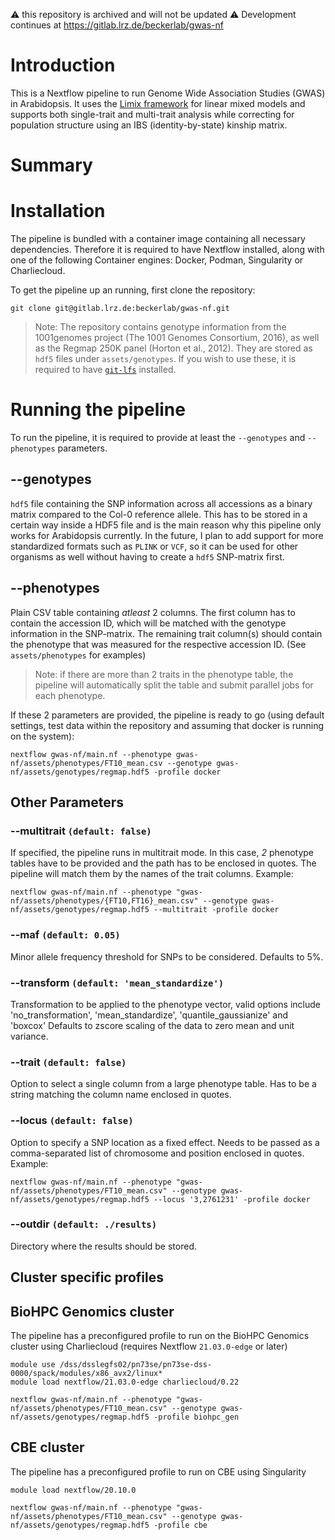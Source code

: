 ⚠️ this repository is archived and will not be updated ⚠️
Development continues at https://gitlab.lrz.de/beckerlab/gwas-nf

# Introduction

This is a Nextflow pipeline to run Genome Wide Association Studies (GWAS) in Arabidopsis.
It uses the [Limix framework](https://github.com/limix/limix) for linear mixed models and supports both single-trait and multi-trait analysis while correcting for population structure using an IBS (identity-by-state) kinship matrix.


# Summary

# Installation

The pipeline is bundled with a container image containing all necessary dependencies.
Therefore it is required to have Nextflow installed, along with one of the following Container engines: Docker, Podman, Singularity or Charliecloud.


To get the pipeline up an running, first clone the repository:

```shell
git clone git@gitlab.lrz.de:beckerlab/gwas-nf.git
```

> Note: The repository contains genotype information from the 1001genomes project (The 1001 Genomes Consortium, 2016), as well as the Regmap 250K panel (Horton et al., 2012). They are stored as `hdf5` files under `assets/genotypes`. If you wish to use these, it is required to have [`git-lfs`](https://git-lfs.github.com/) installed.


# Running the pipeline

To run the pipeline, it is required to provide at least the `--genotypes` and `--phenotypes` parameters.

## --genotypes

`hdf5` file containing the SNP information across all accessions as a binary matrix compared to the Col-0 reference allele. This has to be stored in a certain way inside a HDF5 file and is the main reason why this pipeline only works for Arabidopsis currently. In the future, I plan to add support for more standardized formats such as `PLINK` or `VCF`, so it can be used for other organisms as well without having to create a `hdf5` SNP-matrix first.

## --phenotypes

Plain CSV table containing *atleast* 2 columns. The first column has to contain the accession ID, which will be matched with the genotype information in the SNP-matrix. The remaining trait column(s) should contain the phenotype that was measured for the respective accession ID. (See `assets/phenotypes` for examples)

> Note: if there are more than 2 traits in the phenotype table, the pipeline will automatically split the table and submit parallel jobs for each phenotype.

If these 2 parameters are provided, the pipeline is ready to go (using default settings, test data within the repository and assuming that docker is running on the system):

```shell
nextflow gwas-nf/main.nf --phenotype gwas-nf/assets/phenotypes/FT10_mean.csv --genotype gwas-nf/assets/genotypes/regmap.hdf5 -profile docker
```

## Other Parameters

### --multitrait `(default: false)`

If specified, the pipeline runs in multitrait mode. In this case, *2* phenotype tables have to be provided and the path has to be enclosed in quotes. The pipeline will match them by the names of the trait columns.
Example:

```shell
nextflow gwas-nf/main.nf --phenotype "gwas-nf/assets/phenotypes/{FT10,FT16}_mean.csv" --genotype gwas-nf/assets/genotypes/regmap.hdf5 --multitrait -profile docker
```

### --maf `(default: 0.05)`

Minor allele frequency threshold for SNPs to be considered. Defaults to 5%.

### --transform `(default: 'mean_standardize')`

Transformation to be applied to the phenotype vector, valid options include 'no_transformation', 'mean_standardize', 'quantile_gaussianize' and 'boxcox'
Defaults to zscore scaling of the data to zero mean and unit variance.

### --trait `(default: false)`

Option to select a single column from a large phenotype table. Has to be a string matching the column name enclosed in quotes.

### --locus `(default: false)`

Option to specify a SNP location as a fixed effect. Needs to be passed as a comma-separated list of chromosome and position enclosed in quotes.
Example:

```shell
nextflow gwas-nf/main.nf --phenotype "gwas-nf/assets/phenotypes/FT10_mean.csv" --genotype gwas-nf/assets/genotypes/regmap.hdf5 --locus '3,2761231' -profile docker
```

### --outdir `(default: ./results)`

Directory where the results should be stored.

## Cluster specific profiles

## BioHPC Genomics cluster

The pipeline has a preconfigured profile to run on the BioHPC Genomics cluster using Charliecloud (requires Nextflow `21.03.0-edge` or later)

```shell
module use /dss/dsslegfs02/pn73se/pn73se-dss-0000/spack/modules/x86_avx2/linux*
module load nextflow/21.03.0-edge charliecloud/0.22

nextflow gwas-nf/main.nf --phenotype "gwas-nf/assets/phenotypes/FT10_mean.csv" --genotype gwas-nf/assets/genotypes/regmap.hdf5 -profile biohpc_gen
```

## CBE cluster


The pipeline has a preconfigured profile to run on CBE using Singularity

```shell
module load nextflow/20.10.0

nextflow gwas-nf/main.nf --phenotype "gwas-nf/assets/phenotypes/FT10_mean.csv" --genotype gwas-nf/assets/genotypes/regmap.hdf5 -profile cbe
```
